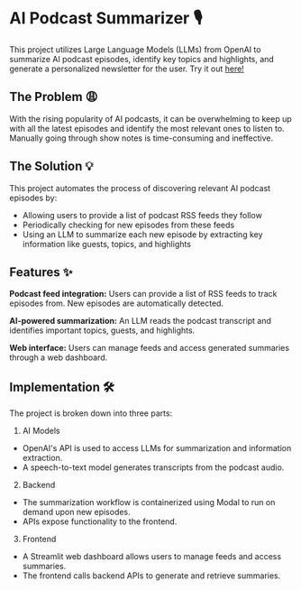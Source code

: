 # AI Podcast Summarizer 🎙️

This project utilizes Large Language Models (LLMs) from OpenAI to summarize AI podcast episodes, identify key topics and highlights, and generate a personalized newsletter for the user. Try it out [here!](https://skainet-podcast.streamlit.app/)

## **The Problem** 😩

With the rising popularity of AI podcasts, it can be overwhelming to keep up with all the latest episodes and identify the most relevant ones to listen to. Manually going through show notes is time-consuming and ineffective.

## **The Solution** 💡

This project automates the process of discovering relevant AI podcast episodes by:

- Allowing users to provide a list of podcast RSS feeds they follow
- Periodically checking for new episodes from these feeds
- Using an LLM to summarize each new episode by extracting key information like guests, topics, and highlights

## **Features** ✨

**Podcast feed integration:** Users can provide a list of RSS feeds to track episodes from. New episodes are automatically detected.

**AI-powered summarization:** An LLM reads the podcast transcript and identifies important topics, guests, and highlights.

**Web interface:** Users can manage feeds and access generated summaries through a web dashboard.

## **Implementation** 🛠️

The project is broken down into three parts:

1. AI Models
- OpenAI's API is used to access LLMs for summarization and information extraction.
- A speech-to-text model generates transcripts from the podcast audio.

2. Backend
- The summarization workflow is containerized using Modal to run on demand upon new episodes.
- APIs expose functionality to the frontend.

3. Frontend
- A Streamlit web dashboard allows users to manage feeds and access summaries.
- The frontend calls backend APIs to generate and retrieve summaries.
